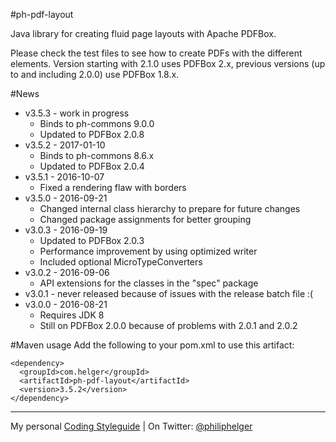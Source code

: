 #ph-pdf-layout

Java library for creating fluid page layouts with Apache PDFBox.

Please check the test files to see how to create PDFs with the different elements.
Version starting with 2.1.0 uses PDFBox 2.x, previous versions (up to and including 2.0.0) use PDFBox 1.8.x.

#News
  * v3.5.3 - work in progress
    * Binds to ph-commons 9.0.0
    * Updated to PDFBox 2.0.8
  * v3.5.2 - 2017-01-10
    * Binds to ph-commons 8.6.x
    * Updated to PDFBox 2.0.4
  * v3.5.1 - 2016-10-07
    * Fixed a rendering flaw with borders
  * v3.5.0 - 2016-09-21
    * Changed internal class hierarchy to prepare for future changes
    * Changed package assignments for better grouping
  * v3.0.3 - 2016-09-19
    * Updated to PDFBox 2.0.3
    * Performance improvement by using optimized writer
    * Included optional MicroTypeConverters
  * v3.0.2 - 2016-09-06
    * API extensions for the classes in the "spec" package
  * v3.0.1 - never released because of issues with the release batch file :(   
  * v3.0.0 - 2016-08-21
    * Requires JDK 8
    * Still on PDFBox 2.0.0 because of problems with 2.0.1 and 2.0.2

#Maven usage
Add the following to your pom.xml to use this artifact:
```
<dependency>
  <groupId>com.helger</groupId>
  <artifactId>ph-pdf-layout</artifactId>
  <version>3.5.2</version>
</dependency>
```

---

My personal [Coding Styleguide](https://github.com/phax/meta/blob/master/CodeingStyleguide.md) |
On Twitter: <a href="https://twitter.com/philiphelger">@philiphelger</a>
